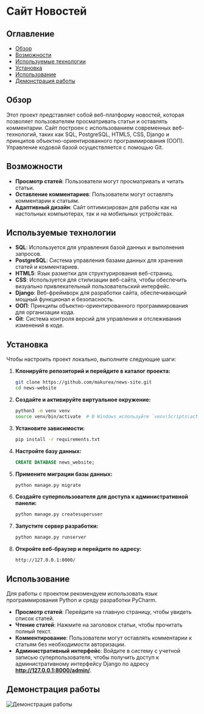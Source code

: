 ﻿# Сайт Новостей

## Оглавление

- [Обзор](#обзор)
- [Возможности](#возможности)
- [Используемые технологии](#используемые-технологии)
- [Установка](#установка)
- [Использование](#использование)
- [Демонстрация работы](#демонстрация-работы)

## Обзор

Этот проект представляет собой веб-платформу новостей, которая позволяет пользователям просматривать статьи и оставлять комментарии. Сайт построен с использованием современных веб-технологий, таких как SQL, PostgreSQL, HTML5, CSS, Django и принципов объектно-ориентированного программирования (ООП). Управление кодовой базой осуществляется с помощью Git.

## Возможности

- **Просмотр статей**: Пользователи могут просматривать и читать статьи.
- **Оставление комментариев**: Пользователи могут оставлять комментарии к статьям.
- **Адаптивный дизайн**: Сайт оптимизирован для работы как на настольных компьютерах, так и на мобильных устройствах.

## Используемые технологии

- **SQL**: Используется для управления базой данных и выполнения запросов.
- **PostgreSQL**: Система управления базами данных для хранения статей и комментариев.
- **HTML5**: Язык разметки для структурирования веб-страниц.
- **CSS**: Используется для стилизации веб-сайта, чтобы обеспечить визуально привлекательный пользовательский интерфейс.
- **Django**: Веб-фреймворк для разработки сайта, обеспечивающий мощный функционал и безопасность.
- **ООП**: Принципы объектно-ориентированного программирования для организации кода.
- **Git**: Система контроля версий для управления и отслеживания изменений в коде.

## Установка

Чтобы настроить проект локально, выполните следующие шаги:

1. **Клонируйте репозиторий и перейдите в каталог проекта:**
    ```sh
    git clone https://github.com/makurea/news-site.git
    cd news-website
    ```

2. **Создайте и активируйте виртуальное окружение:**
    ```sh
    python3 -m venv venv
    source venv/bin/activate  # В Windows используйте `venv\Scripts\activate`
    ```

3. **Установите зависимости:**
    ```sh
    pip install -r requirements.txt
    ```

4. **Настройте базу данных:**
    ```sql
    CREATE DATABASE news_website;
    ```

5. **Примените миграции базы данных:**
    ```sh
    python manage.py migrate
    ```

6. **Создайте суперпользователя для доступа к административной панели:**
    ```sh
    python manage.py createsuperuser
    ```

7. **Запустите сервер разработки:**
    ```sh
    python manage.py runserver
    ```

8. **Откройте веб-браузер и перейдите по адресу:**
    ```
    http://127.0.0.1:8000/
    ```

## Использование

Для работы с проектом рекомендуем использовать язык программирования Python и среду разработки PyCharm.

- **Просмотр статей**: Перейдите на главную страницу, чтобы увидеть список статей.
- **Чтение статей**: Нажмите на заголовок статьи, чтобы прочитать полный текст.
- **Комментирование**: Пользователи могут оставлять комментарии к статьям без необходимости авторизации.
- **Административный интерфейс**: Войдите в систему с учетной записью суперпользователя, чтобы получить доступ к административному интерфейсу Django по адресу **http://127.0.0.1:8000/admin/**.

## Демонстрация работы

![Демонстрация работы](Screen.png)
